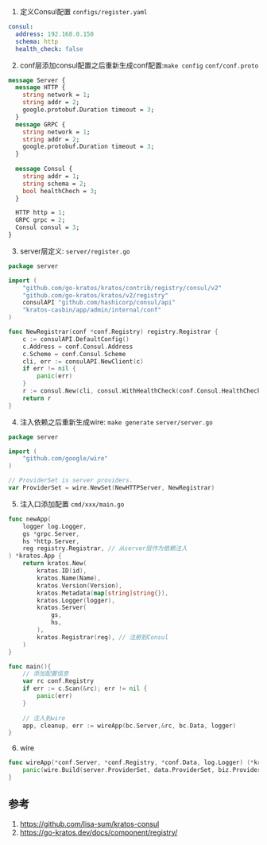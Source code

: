 1. 定义Consul配置
`configs/register.yaml`
```yml
consul:
  address: 192.168.0.158
  schema: http
  health_check: false

```

2. conf层添加consul配置之后重新生成conf配置:`make config`
`conf/conf.proto`
```proto
message Server {
  message HTTP {
    string network = 1;
    string addr = 2;
    google.protobuf.Duration timeout = 3;
  }
  message GRPC {
    string network = 1;
    string addr = 2;
    google.protobuf.Duration timeout = 3;
  }
  
  message Consul {
    string addr = 1;
    string schema = 2;
    bool healthChech = 3;
  }

  HTTP http = 1;
  GRPC grpc = 2;
  Consul consul = 3;
}
```

3. server层定义:
`server/register.go`
```go
package server

import (
	"github.com/go-kratos/kratos/contrib/registry/consul/v2"
	"github.com/go-kratos/kratos/v2/registry"
	consulAPI "github.com/hashicorp/consul/api"
	"kratos-casbin/app/admin/internal/conf"
)

func NewRegistrar(conf *conf.Registry) registry.Registrar {
	c := consulAPI.DefaultConfig()
	c.Address = conf.Consul.Address
	c.Scheme = conf.Consul.Scheme
	cli, err := consulAPI.NewClient(c)
	if err != nil {
		panic(err)
	}
	r := consul.New(cli, consul.WithHealthCheck(conf.Consul.HealthCheck))
	return r
}

```

4. 注入依赖之后重新生成wire: `make generate`
`server/server.go`
```go
package server

import (
	"github.com/google/wire"
)

// ProviderSet is server providers.
var ProviderSet = wire.NewSet(NewHTTPServer, NewRegistrar)

```

5. 注入口添加配置
`cmd/xxx/main.go`
```go
func newApp(
	logger log.Logger,
	gs *grpc.Server,
	hs *http.Server,
	reg registry.Registrar, // 从server层作为依赖注入
) *kratos.App {
	return kratos.New(
		kratos.ID(id),
		kratos.Name(Name),
		kratos.Version(Version),
		kratos.Metadata(map[string]string{}),
		kratos.Logger(logger),
		kratos.Server(
			gs,
			hs,
		),
		kratos.Registrar(reg), // 注册到Consul
	)
}

func main(){
    // 添加配置信息
	var rc conf.Registry
	if err := c.Scan(&rc); err != nil {
		panic(err)
	}
	
	// 注入到wire
	app, cleanup, err := wireApp(bc.Server,&rc, bc.Data, logger)
}
```

6. wire
```go
func wireApp(*conf.Server, *conf.Registry, *conf.Data, log.Logger) (*kratos.App, func(), error) {
	panic(wire.Build(server.ProviderSet, data.ProviderSet, biz.ProviderSet, service.ProviderSet, newApp))
}
```

## 参考
1. https://github.com/lisa-sum/kratos-consul
2. https://go-kratos.dev/docs/component/registry/
